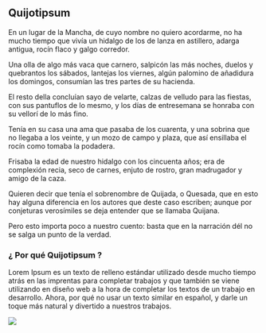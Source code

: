 ## Quijotipsum
En un lugar de la Mancha, de cuyo nombre no quiero acordarme, no ha mucho tiempo que vivía un hidalgo de los de lanza en astillero, adarga antigua, rocín flaco y galgo corredor.

Una olla de algo más vaca que carnero, salpicón las más noches, duelos y quebrantos los sábados, lantejas los viernes, algún palomino de añadidura los domingos, consumían las tres partes de su hacienda.

El resto della concluían sayo de velarte, calzas de velludo para las fiestas, con sus pantuflos de lo mesmo, y los días de entresemana se honraba con su vellorí de lo más fino.

Tenía en su casa una ama que pasaba de los cuarenta, y una sobrina que no llegaba a los veinte, y un mozo de campo y plaza, que así ensillaba el rocín como tomaba la podadera.

Frisaba la edad de nuestro hidalgo con los cincuenta años; era de complexión recia, seco de carnes, enjuto de rostro, gran madrugador y amigo de la caza.

Quieren decir que tenía el sobrenombre de Quijada, o Quesada, que en esto hay alguna diferencia en los autores que deste caso escriben; aunque por conjeturas verosímiles se deja entender que se llamaba Quijana.

Pero esto importa poco a nuestro cuento: basta que en la narración dél no se salga un punto de la verdad.

### ¿ Por qué Quijotipsum ?

Lorem Ipsum es un texto de relleno estándar utilizado desde mucho tiempo atrás en las imprentas para completar trabajos y que también se viene utilizando en diseño web a la hora de completar los textos de un trabajo en desarrollo. Ahora, por qué no usar un texto similar en español, y darle un toque más natural y divertido a nuestros trabajos.

![](https://images.unsplash.com/photo-1564681323573-5a9fef9c563b?ixid=MnwxMjA3fDB8MHxzZWFyY2h8Mnx8cXVpam90ZXxlbnwwfHwwfHw%3D&ixlib=rb-1.2.1&auto=format&fit=crop&w=500&q=60)
